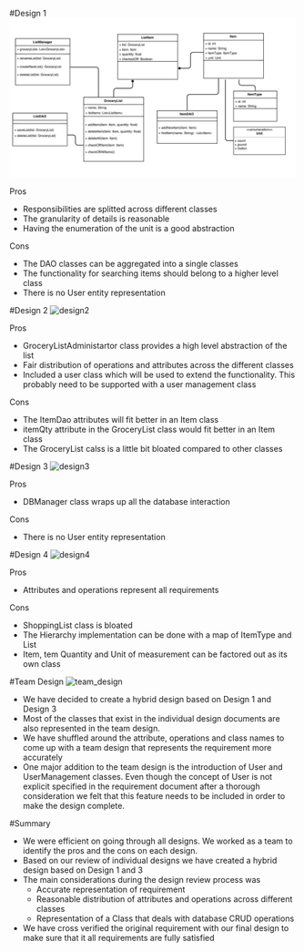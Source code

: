 #Design 1
![design1](design1.png)

Pros
- Responsibilities are splitted across different classes
- The granularity of details is reasonable
- Having the enumeration of the unit is a good abstraction

Cons
- The DAO classes can be aggregated into a single classes
- The functionality for searching items should belong to a higher level class
- There is no User entity representation

#Design 2
![design2](design2.png)

Pros
- GroceryListAdministartor class provides a high level abstraction of the list
- Fair distribution of operations and attributes across the different classes
- Included  a user class which will be used to extend the functionality. This probably need to be supported with a user management class

Cons
- The ItemDao attributes will fit better in an Item class
- itemQty attribute in the GroceryList class would fit better in an Item class
- The GroceryList calss is a little bit bloated compared to other classes

#Design 3
![design3](design3.png)

Pros
- DBManager class wraps up all the database interaction

Cons
- There is no User entity representation

#Design 4
![design4](design4.png)

Pros
- Attributes and operations represent all requirements

Cons
- ShoppingList class is bloated
- The Hierarchy implementation can be done with a map of ItemType and List
- Item, tem Quantity and Unit of measurement can be factored out as its own class

#Team Design 
![team_design](team_design.png)

- We have decided to create a hybrid design based on Design 1 and Design 3
- Most of the classes that exist in the individual design documents are also represented in the team design. 
- We have shuffled around the attribute, operations and class names to come up with a team design that represents the requirement more accurately
- One major addition to the team design is the introduction of User and UserManagement classes.  Even though the concept of User is not explicit specified in the requirement document after a thorough consideration we felt that this feature needs to be included in order to make the design complete.

#Summary

- We were efficient on going through all designs. We worked as a team to identify the pros and the cons on each design.
- Based on our review of individual designs we have created a hybrid design based on Design 1 and 3
- The main considerations during the design review process was
    - Accurate representation of requirement
    - Reasonable distribution of attributes and operations across different classes
    - Representation of a Class that deals with database CRUD operations
- We have cross verified the original requirement with our final design to make sure that it all requirements are fully satisfied









